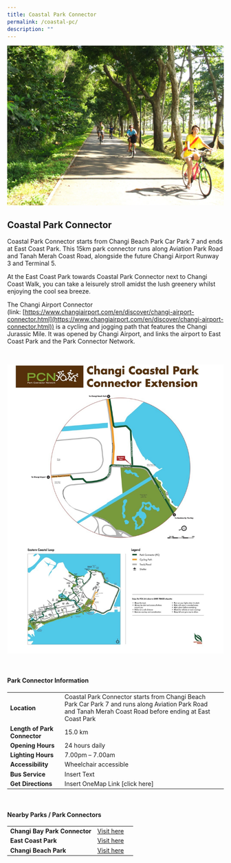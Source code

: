 ```yaml
---
title: Coastal Park Connector
permalink: /coastal-pc/
description: ""
---
```

![Coastal Park Connector](/images/coastal%20park%20connector.png)

## Coastal Park Connector

Coastal Park Connector starts from Changi Beach Park Car Park 7 and ends at East Coast Park.&nbsp;This 15km park&nbsp;connector runs&nbsp;along Aviation Park Road and Tanah Merah Coast Road,&nbsp;alongside the&nbsp;future Changi Airport Runway 3 and Terminal 5.

At the East Coast Park towards Coastal Park Connector next to Changi Coast Walk, you can take a leisurely stroll amidst the lush greenery whilst enjoying the cool sea breeze.

The Changi Airport Connector (link:&nbsp;[https://www.changiairport.com/en/discover/changi-airport-connector.html](https://www.changiairport.com/en/discover/changi-airport-connector.html)) is a cycling and jogging path that features the Changi Jurassic Mile. It was opened by Changi Airport, and links the airport to East Coast Park and the Park Connector Network. <br>


<br>

![Changi Coastal Park Connector Extension](/images/changi%20coastal%20park%20connector%20extension.jfif)

<br>

#### Park Connector Information

|  |  |  |
| -------- | -------- | -------- |
| **Location** | Coastal Park Connector starts from Changi Beach Park Car Park 7 and runs along Aviation Park Road and Tanah Merah Coast Road before ending at East Coast Park |  |
| **Length of Park Connector** | 15.0 km  |  |
| **Opening Hours** | 24 hours daily |  |
| **Lighting Hours** | 7.00pm – 7.00am |  |
| **Accessibility** | Wheelchair accessible | |
| **Bus Service** | Insert Text | |
| **Get Directions** | Insert OneMap Link [click here] | |

<br>

#### Nearby Parks / Park Connectors
|   |  |  |
| -------- | -------- | -------- |
| **Changi Bay Park Connector** | [Visit here](pcn.gov.sg/changi-bay) | |
| **East Coast Park** | [Visit here](https://www.nparks.gov.sg/gardens-parks-and-nature/park-connector-network/east-coast-park) | |
| **Changi Beach Park** | [Visit here](https://www.nparks.gov.sg/gardens-parks-and-nature/park-connector-network/changi-beach-park) | |